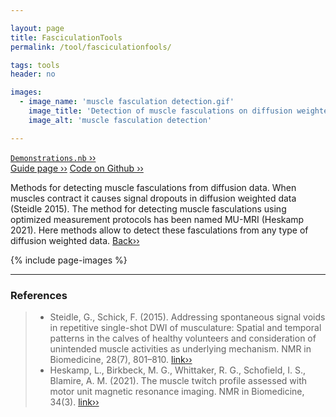 ```yaml
---

layout: page
title: FasciculationTools
permalink: /tool/fasciculationfools/

tags: tools
header: no

images:
  - image_name: 'muscle fasculation detection.gif'
    image_title: 'Detection of muscle fasculations on diffusion weighted muscle data with data normalization.'
    image_alt: 'muscle fasculation detection'  

---
```


[`Demonstrations.nb` ››](/doc/demo/) <br>
[Guide page ››](/assets/htmldoc/html/guide/{{page.title}})
[Code on Github ››](https://github.com/mfroeling/QMRITools/blob/master/QMRITools/Kernel/FasciculationTools.wl)

Methods for detecting muscle fasculations from diffusion data. When muscles
contract it causes signal dropouts in diffusion weighted data (Steidle 2015).
The method for detecting muscle fasculations using optimized measurement protocols
has been named MU-MRI (Heskamp 2021). Here methods allow to detect these
fasculations from any type of diffusion weighted data. [Back››](/tool/)

{% include page-images %}

--------------------------------------------------------------------------

### References

> - Steidle, G.,  Schick, F. (2015). Addressing spontaneous signal voids in
  repetitive single-shot DWI of musculature: Spatial and temporal patterns in
  the calves of healthy volunteers and consideration of unintended muscle
  activities as underlying mechanism. NMR in Biomedicine, 28(7), 801–810.
  [link››](https://doi.org/10.1002/nbm.3311)
> - Heskamp, L., Birkbeck, M. G., Whittaker, R. G., Schofield, I. S.,
  Blamire, A. M. (2021). The muscle twitch profile assessed with
  motor unit magnetic resonance imaging. NMR in Biomedicine, 34(3).
  [link››](https://doi.org/10.1002/NBM.4466)
